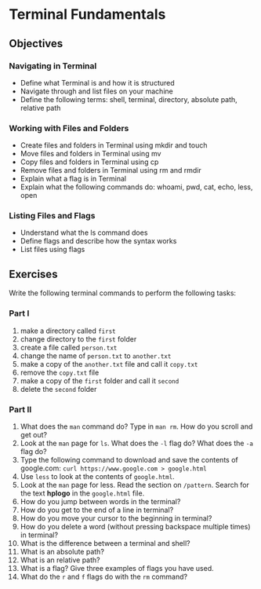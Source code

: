 # Terminal Fundamentals

## Objectives

### Navigating in Terminal
- Define what Terminal is and how it is structured
- Navigate through and list files on your machine
- Define the following terms: shell, terminal, directory, absolute path, relative path

### Working with Files and Folders
- Create files and folders in Terminal using mkdir and touch
- Move files and folders in Terminal using mv
- Copy files and folders in Terminal using cp
- Remove files and folders in Terminal using rm and rmdir
- Explain what a flag is in Terminal
- Explain what the following commands do: whoami, pwd, cat, echo, less, open

### Listing Files and Flags
- Understand what the ls command does
- Define flags and describe how the syntax works
- List files using flags

## Exercises

<p>Write the following terminal commands to perform the following tasks:</p>

<h3>Part I</h3>

<ol>
<li>make a directory called <code>first</code></li>
<li>change directory to the <code>first</code> folder</li>
<li>create a file called <code>person.txt</code></li>
<li>change the name of <code>person.txt</code> to <code>another.txt</code></li>
<li>make a copy of the <code>another.txt</code> file and call it <code>copy.txt</code> </li>
<li>remove the <code>copy.txt</code> file</li>
<li>make a copy of the <code>first</code> folder and call it <code>second</code></li>
<li>delete the <code>second</code> folder</li>
</ol>

<h3>Part II</h3>

<ol>
<li>What does the <code>man</code> command do? Type in <code>man rm</code>. How do you scroll and get out?</li>
<li>Look at the <code>man</code> page for <code>ls</code>.   What does the <code>-l</code> flag do?  What does the <code>-a</code> flag do?</li>
<li>Type the following command to download and save the contents of google.com: <code>curl https://www.google.com &gt; google.html</code></li>
<li>Use <code>less</code> to look at the contents of <code>google.html</code>.</li>
<li>Look at the <code>man</code> page for less.  Read the section on <code>/pattern</code>.  Search for the text <strong>hplogo</strong> in the <code>google.html</code> file.</li>
<li>How do you jump between words in the terminal?</li>
<li>How do you get to the end of a line in terminal?</li>
<li>How do you move your cursor to the beginning in terminal?</li>
<li>How do you delete a word (without pressing backspace multiple times) in terminal?</li>
<li>What is the difference between a terminal and shell?</li>
<li>What is an absolute path?</li>
<li>What is an relative path?</li>
<li>What is a flag? Give three examples of flags you have used.</li>
<li>What do the <code>r</code> and <code>f</code> flags do with the <code>rm</code> command?</li>
</ol>